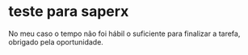 # teste para saperx

No meu caso o tempo não foi hábil o suficiente para finalizar a tarefa, obrigado pela oportunidade.

